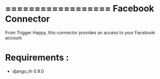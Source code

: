 ==================
Facebook Connector
==================

From Trigger Happy, this connector provides an access to your Facebook account


Requirements :
==============
* django_th 0.9.0
